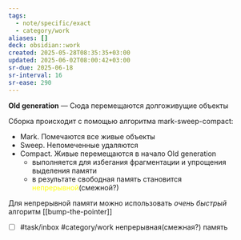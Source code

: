 ```yaml
---
tags:
  - note/specific/exact
  - category/work
aliases: []
deck: obsidian::work
created: 2025-05-28T08:35:35+03:00
updated: 2025-06-02T08:00:42+03:00
sr-due: 2025-06-18
sr-interval: 16
sr-ease: 290
---
```


**Old generation**
—
Сюда перемещаются долгоживущие объекты

Сборка происходит с помощью алгоритма mark-sweep-compact:
- Mark. Помечаются все живые объекты
- Sweep. Непомеченные удаляются
- Compact. Живые перемещаются в начало Old generation
	- выполняется для избегания фрагментации и упрощения выделения памяти
	- в результате свободная память становится <font color="#ffff00">непрерывной</font>(смежной?)

Для непрерывной памяти можно использовать *очень быстрый* алгоритм [[bump-the-pointer]]

- [ ] #task/inbox #category/work непрерывная(смежная?) память
